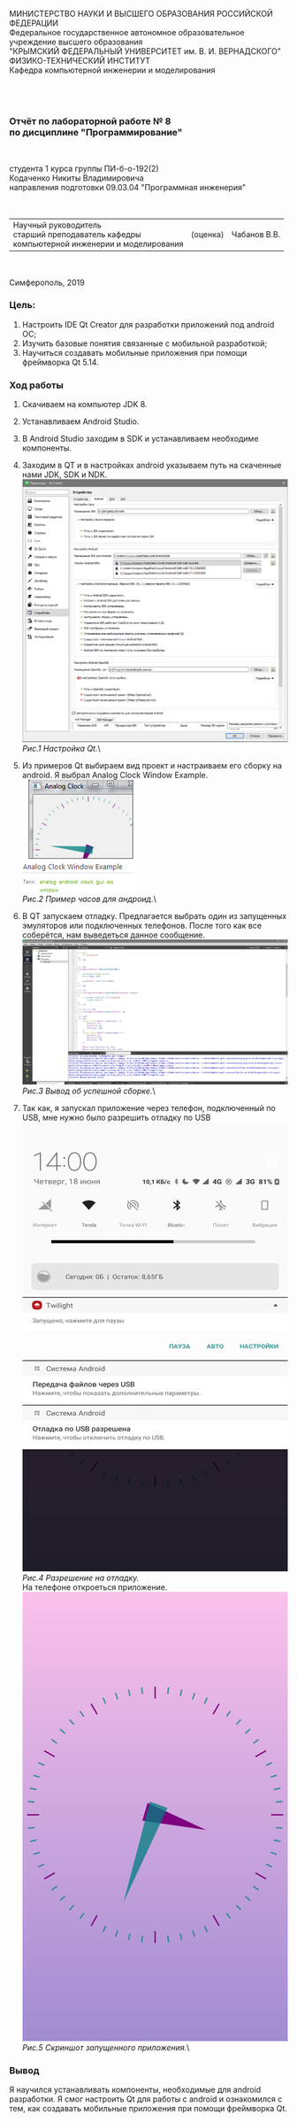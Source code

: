 МИНИСТЕРСТВО НАУКИ И ВЫСШЕГО ОБРАЗОВАНИЯ РОССИЙСКОЙ ФЕДЕРАЦИИ\
Федеральное государственное автономное образовательное учреждение высшего образования\
"КРЫМСКИЙ ФЕДЕРАЛЬНЫЙ УНИВЕРСИТЕТ им. В. И. ВЕРНАДСКОГО"\
ФИЗИКО-ТЕХНИЧЕСКИЙ ИНСТИТУТ\
Кафедра компьютерной инженерии и моделирования\
<br/><br/>
​
### Отчёт по лабораторной работе № 8<br/> по дисциплине "Программирование"
<br/>

студента 1 курса группы ПИ-б-о-192(2)\
Кодаченко Никиты Владимировича\
направления подготовки 09.03.04 "Программная инженерия"\
<br/>
​
<table>
<tr><td>Научный руководитель<br/> старший преподаватель кафедры<br/>компьютерной инженерии и моделирования</td>
<td>(оценка)</td>
<td>Чабанов В.В.</td>
</tr>
</table>
<br/><br/>
​
Симферополь, 2019

### Цель: 
1. Настроить IDE Qt Creator для разработки приложений под android ОС;
2. Изучить базовые понятия связанные с мобильной разработкой;
3. Научиться создавать мобильные приложения при помощи фреймворка Qt 5.14.


### Ход работы

1. Скачиваем на компьютер JDK 8.
2. Устанавливаем Android Studio.
3. В Android Studio заходим в SDK и устанавливаем необходиме компоненты.
4. Заходим в QT и в настройках android указываем путь на скаченные нами JDK, SDK и NDK.\
![Изображение#1](Screenshot/1.png)\
*Рис.1 Настройка Qt.*\
5. Из примеров Qt выбираем вид проект и настраиваем его сборку на android. Я выбрал Analog Clock Window Example.\
![Изображение#2](Screenshot/2.png)\
*Рис.2 Пример часов для андроид.*\

6. В QT запускаем отладку. Предлагается выбрать один из запущенных эмуляторов или подключенных телефонов. После того как все соберётся, нам выведеться данное сообщение.
![Изображение#3](Screenshot/3.png)\
*Рис.3 Вывод об успешной сборке.*\
7. Так как, я запускал приложение через телефон, подключенный по USB, мне нужно было разрешить отладку по USB\
![Изображение#4](Screenshot/4.png)\
*Рис.4 Разрешение на отладку.*\
На телефоне откроеться приложение.\
![Изображение#5](Screenshot/5.png)\
*Рис.5 Скриншот запущенного приложения.*\

### Вывод
Я научился устанавливать компоненты, необходимые для android разработки. Я смог настроить Qt для работы с android и ознакомился с тем, как создавать мобильные приложения при помощи фреймворка Qt.
